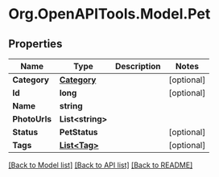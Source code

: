 # Org.OpenAPITools.Model.Pet

## Properties

Name | Type | Description | Notes
------------ | ------------- | ------------- | -------------
**Category** | [**Category**](Category.md) |  | [optional] 
**Id** | **long** |  | [optional] 
**Name** | **string** |  | 
**PhotoUrls** | **List&lt;string&gt;** |  | 
**Status** | **PetStatus** |  | [optional] 
**Tags** | [**List&lt;Tag&gt;**](Tag.md) |  | [optional] 

[[Back to Model list]](../README.md#documentation-for-models) [[Back to API list]](../README.md#documentation-for-api-endpoints) [[Back to README]](../README.md)

